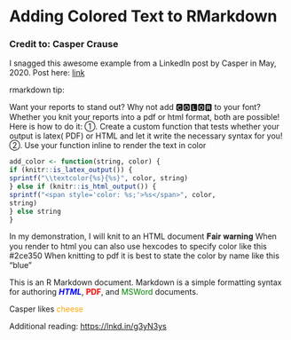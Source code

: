 Adding Colored Text to RMarkdown
================

### Credit to: Casper Crause

I snagged this awesome example from a LinkedIn post by Casper in May,
2020. Post here:
[link](https://www.linkedin.com/posts/casper-crause_2ce350-rstats-r-activity-6667045694903345152-RSav)

rmarkdown tip:

Want your reports to stand out? Why not add 🅲🅾🅻🅾🆁 to your font? Whether
you knit your reports into a pdf or html format, both are possible\!
Here is how to do it: ①. Create a custom function that tests whether
your output is latex( PDF) or HTML and let it write the necessary syntax
for you\! ②. Use your function inline to render the text in color

``` r
add_color <- function(string, color) {
if (knitr::is_latex_output()) {
sprintf("\\textcolor{%s}{%s}", color, string)
} else if (knitr::is_html_output()) {
sprintf("<span style='color: %s;'>%s</span>", color,
string)
} else string
}
```

In my demonstration, I will knit to an HTML document 𝐅𝐚𝐢𝐫 𝐰𝐚𝐫𝐧𝐢𝐧𝐠 When
you render to html you can also use hexcodes to specify color like this
\#2ce350 When knitting to pdf it is best to state the color by name like
this “blue”

This is an R Markdown document. Markdown is a simple formatting syntax
for authoring ***<span style="color: blue;">HTML</span>***,
**<span style="color: red;">PDF</span>**, and
<span style="color: green;">MSWord</span> documents.

Casper likes <span style="color: orange;">cheese</span>

Additional reading: <https://lnkd.in/g3yN3ys>
